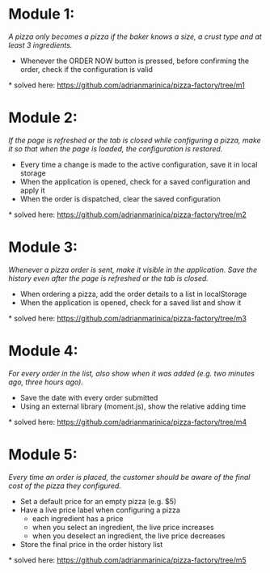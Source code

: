 # Module 1:
*A pizza only becomes a pizza if the baker knows a size, a crust type and at least 3 ingredients.*
* Whenever the ORDER NOW button is pressed, before confirming the order, check if the configuration is valid

\* solved here: https://github.com/adrianmarinica/pizza-factory/tree/m1
# Module 2:
*If the page is refreshed or the tab is closed while configuring a pizza, make it so that when the page is loaded, the configuration is restored.*

* Every time a change is made to the active configuration, save it in local storage
* When the application is opened, check for a saved configuration and apply it
* When the order is dispatched, clear the saved configuration

\* solved here: https://github.com/adrianmarinica/pizza-factory/tree/m2
# Module 3:
*Whenever a pizza order is sent, make it visible in the application. Save the history even after the page is refreshed or the tab is closed.*

* When ordering a pizza, add the order details to a list in localStorage
* When the application is opened, check for a saved list and show it

\* solved here: https://github.com/adrianmarinica/pizza-factory/tree/m3
# Module 4:
*For every order in the list, also show when it was added (e.g. two minutes ago, three hours ago).*

* Save the date with every order submitted
* Using an external library (moment.js), show the relative adding time

\* solved here: https://github.com/adrianmarinica/pizza-factory/tree/m4
# Module 5:
*Every time an order is placed, the customer should be aware of the final cost of the pizza they configured.*

+ Set a default price for an empty pizza (e.g. $5)
+ Have a live price label when configuring a pizza
   - each ingredient has a price
   - when you select an ingredient, the live price increases
   - when you deselect an ingredient, the live price decreases
+ Store the final price in the order history list

\* solved here: https://github.com/adrianmarinica/pizza-factory/tree/m5